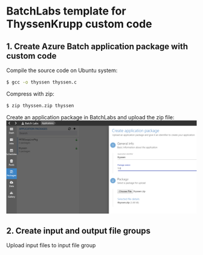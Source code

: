 # BatchLabs template for ThyssenKrupp custom code

## 1. Create Azure Batch application package with custom code
Compile the source code on Ubuntu system:
```bash
$ gcc -o thyssen thyssen.c
```
Compress with zip:
```bash
$ zip thyssen.zip thyssen
```

Create an application package in BatchLabs and upload the zip file:
![apppackage](screenshots/apppackage.PNG)

## 2. Create input and output file groups
Upload input files to input file group
